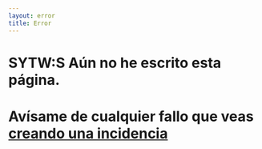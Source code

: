 ```yaml
---
layout: error
title: Error
---
```

# SYTW:S Aún no he escrito esta página. 

# Avísame de cualquier fallo que veas [creando una incidencia](https://github.com/ULL-MII-SYTWS-1920/ull-mii-sytws-1920.github.io/issues/new)

<div>

<div id="cat"></div>

<script type="text/javascript">

/* 
  https://docs.thecatapi.com/ 
*/

(async function() {
  try {
    let divcat = document.getElementById("cat");
    let cat = await fetch('https://api.thecatapi.com/v1/images/search');
    console.log(cat);
    cat = JSON.parse(cat);
    if (cat.url) {
      let img = document.createElement("img");
      img.src = cat.url;
      divcat.appendChild(img);
    }
  }
  catch(e) {
    // silence.
  }
})()

</script>

</div>
